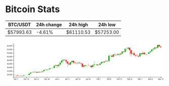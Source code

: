 # Bitcoin Stats

BTC/USDT|24h change|24h high|24h low|
|---|---|---|---|
|$57993.63|-4.61%|$61110.53|$57253.00|

<img src="./chart.svg">

